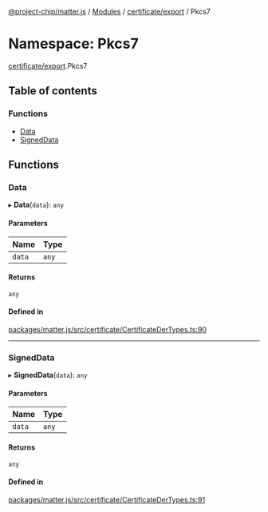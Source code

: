 [@project-chip/matter.js](../README.md) / [Modules](../modules.md) / [certificate/export](certificate_export.md) / Pkcs7

# Namespace: Pkcs7

[certificate/export](certificate_export.md).Pkcs7

## Table of contents

### Functions

- [Data](certificate_export.Pkcs7.md#data)
- [SignedData](certificate_export.Pkcs7.md#signeddata)

## Functions

### Data

▸ **Data**(`data`): `any`

#### Parameters

| Name | Type |
| :------ | :------ |
| `data` | `any` |

#### Returns

`any`

#### Defined in

[packages/matter.js/src/certificate/CertificateDerTypes.ts:90](https://github.com/project-chip/matter.js/blob/904d0c9b952b91f28a21803759c5e5c66ee4d272/packages/matter.js/src/certificate/CertificateDerTypes.ts#L90)

___

### SignedData

▸ **SignedData**(`data`): `any`

#### Parameters

| Name | Type |
| :------ | :------ |
| `data` | `any` |

#### Returns

`any`

#### Defined in

[packages/matter.js/src/certificate/CertificateDerTypes.ts:91](https://github.com/project-chip/matter.js/blob/904d0c9b952b91f28a21803759c5e5c66ee4d272/packages/matter.js/src/certificate/CertificateDerTypes.ts#L91)
